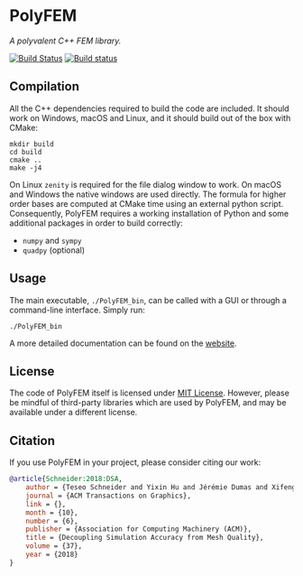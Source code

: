 PolyFEM
=======

*A polyvalent C++ FEM library.*

[![Build Status](https://travis-ci.com/polyfem/polyfem.svg?branch=master)](https://travis-ci.com/polyfem/polyfem)
[![Build status](https://ci.appveyor.com/api/projects/status/tseks5d0kydqhjot/branch/master?svg=true)](https://ci.appveyor.com/project/teseoch/polyfem/branch/master)


Compilation
-----------

All the C++ dependencies required to build the code are included. It should work on Windows, macOS and Linux, and it should build out of the box with CMake:

    mkdir build
    cd build
    cmake ..
    make -j4

On Linux `zenity` is required for the file dialog window to work. On macOS and Windows the native windows are used directly.
The formula for higher order bases are computed at CMake time using an external python script. Consequently, PolyFEM requires a working installation of Python and some additional packages in order to build correctly:

- `numpy` and `sympy`
- `quadpy` (optional)

Usage
-----

The main executable, `./PolyFEM_bin`, can be called with a GUI or through a command-line interface. Simply run: 

    ./PolyFEM_bin

A more detailed documentation can be found on the [website](https://polyfem.github.io/).

License
-------

The code of PolyFEM itself is licensed under [MIT License](LICENSE). However, please be mindful of third-party libraries which are used by PolyFEM, and may be available under a different license.

Citation
--------

If you use PolyFEM in your project, please consider citing our work:

```bibtex
@article{Schneider:2018:DSA,
    author = {Teseo Schneider and Yixin Hu and Jérémie Dumas and Xifeng Gao and Daniele Panozzo and Denis Zorin},
    journal = {ACM Transactions on Graphics},
    link = {},
    month = {10},
    number = {6},
    publisher = {Association for Computing Machinery (ACM)},
    title = {Decoupling Simulation Accuracy from Mesh Quality},
    volume = {37},
    year = {2018}
}
```
